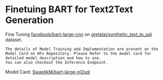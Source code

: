 # Finetuing BART for Text2Text Generation

Fine Tuning [facebook/bart-large-cnn](https://huggingface.co/facebook/bart-large-cnn) on [gretelai/synthetic_text_to_sql](https://huggingface.co/datasets/gretelai/synthetic_text_to_sql) dataset.

```
The details of Model Training and Implementation are present on the Model Card on HFv Repository. Please Refer to the model card for detailed model description and how to use.
You can also checkout the Inference Endpoint.
```

Model Card: [SwastikM/bart-large-nl2sql](https://huggingface.co/SwastikM/bart-large-nl2sql)
